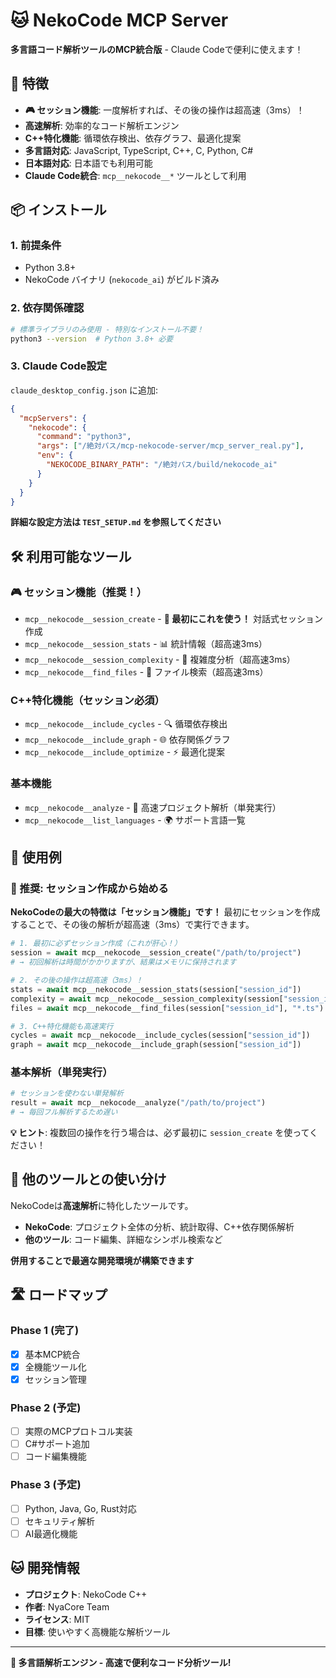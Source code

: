 # 🐱 NekoCode MCP Server

**多言語コード解析ツールのMCP統合版** - Claude Codeで便利に使えます！

## 🚀 特徴

- **🎮 セッション機能**: 一度解析すれば、その後の操作は超高速（3ms）！
- **高速解析**: 効率的なコード解析エンジン
- **C++特化機能**: 循環依存検出、依存グラフ、最適化提案
- **多言語対応**: JavaScript, TypeScript, C++, C, Python, C#
- **日本語対応**: 日本語でも利用可能
- **Claude Code統合**: `mcp__nekocode__*` ツールとして利用

## 📦 インストール

### 1. 前提条件
- Python 3.8+
- NekoCode バイナリ (`nekocode_ai`) がビルド済み

### 2. 依存関係確認
```bash
# 標準ライブラリのみ使用 - 特別なインストール不要！
python3 --version  # Python 3.8+ 必要
```

### 3. Claude Code設定
`claude_desktop_config.json` に追加:
```json
{
  "mcpServers": {
    "nekocode": {
      "command": "python3", 
      "args": ["/絶対パス/mcp-nekocode-server/mcp_server_real.py"],
      "env": {
        "NEKOCODE_BINARY_PATH": "/絶対パス/build/nekocode_ai"
      }
    }
  }
}
```

**詳細な設定方法は `TEST_SETUP.md` を参照してください**

## 🛠️ 利用可能なツール

### 🎮 セッション機能（推奨！）
- `mcp__nekocode__session_create` - **📍 最初にこれを使う！** 対話式セッション作成
- `mcp__nekocode__session_stats` - 📊 統計情報（超高速3ms）
- `mcp__nekocode__session_complexity` - 🧮 複雑度分析（超高速3ms）
- `mcp__nekocode__find_files` - 🔎 ファイル検索（超高速3ms）

### C++特化機能（セッション必須）
- `mcp__nekocode__include_cycles` - 🔍 循環依存検出
- `mcp__nekocode__include_graph` - 🌐 依存関係グラフ
- `mcp__nekocode__include_optimize` - ⚡ 最適化提案

### 基本機能
- `mcp__nekocode__analyze` - 🚀 高速プロジェクト解析（単発実行）
- `mcp__nekocode__list_languages` - 🌍 サポート言語一覧

## 🎯 使用例

### 📍 推奨: セッション作成から始める

**NekoCodeの最大の特徴は「セッション機能」です！** 最初にセッションを作成することで、その後の解析が超高速（3ms）で実行できます。

```python  
# 1. 最初に必ずセッション作成（これが肝心！）
session = await mcp__nekocode__session_create("/path/to/project")
# → 初回解析は時間がかかりますが、結果はメモリに保持されます

# 2. その後の操作は超高速（3ms）！
stats = await mcp__nekocode__session_stats(session["session_id"])
complexity = await mcp__nekocode__session_complexity(session["session_id"])
files = await mcp__nekocode__find_files(session["session_id"], "*.ts")

# 3. C++特化機能も高速実行
cycles = await mcp__nekocode__include_cycles(session["session_id"])
graph = await mcp__nekocode__include_graph(session["session_id"])
```

### 基本解析（単発実行）
```python
# セッションを使わない単発解析
result = await mcp__nekocode__analyze("/path/to/project")
# → 毎回フル解析するため遅い
```

**💡 ヒント**: 複数回の操作を行う場合は、必ず最初に `session_create` を使ってください！

## 🔧 他のツールとの使い分け

NekoCodeは**高速解析**に特化したツールです。

- **NekoCode**: プロジェクト全体の分析、統計取得、C++依存関係解析
- **他のツール**: コード編集、詳細なシンボル検索など

**併用することで最適な開発環境が構築できます**

## 🛣️ ロードマップ

### Phase 1 (完了)
- [x] 基本MCP統合
- [x] 全機能ツール化
- [x] セッション管理

### Phase 2 (予定)
- [ ] 実際のMCPプロトコル実装
- [ ] C#サポート追加
- [ ] コード編集機能

### Phase 3 (予定)  
- [ ] Python, Java, Go, Rust対応
- [ ] セキュリティ解析
- [ ] AI最適化機能

## 🐱 開発情報

- **プロジェクト**: NekoCode C++
- **作者**: NyaCore Team
- **ライセンス**: MIT
- **目標**: 使いやすく高機能な解析ツール

---
**🚀 多言語解析エンジン - 高速で便利なコード分析ツール!**